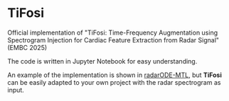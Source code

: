# TiFosi

Official implementation of "TiFosi: Time-Frequency Augmentation using Spectrogram Injection for Cardiac Feature Extraction from Radar Signal" (EMBC 2025)

The code is written in Jupyter Notebook for easy understanding.

An example of the implementation is shown in [radarODE-MTL](https://github.com/ZYY0844/radarODE-MTL), but **TiFosi** can be easily adapted to your own project with the radar spectrogram as input.
